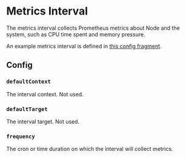 # Metrics Interval

The metrics interval collects Prometheus metrics about Node and the system, such as CPU time spent and memory pressure.

An example metrics interval is defined in [this config fragment](./metrics-generator.yml).

## Config

### `defaultContext`

The interval context. Not used.

### `defaultTarget`

The interval target. Not used.

### `frequency`

The cron or time duration on which the interval will collect metrics.
